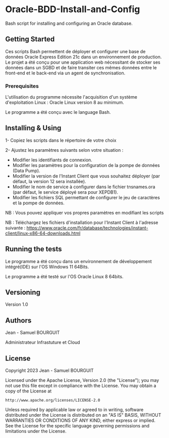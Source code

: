 # Oracle-BDD-Install-and-Config

Bash script for installing and configuring an Oracle database.

## Getting Started

Ces scripts Bash permettent de déployer et configurer une base de données Oracle Express Edition 21c dans un environnement de production.
Le projet a été conçu pour une application web nécessitant de stocker ses données dans un SGBD et de faire transiter ces mêmes données entre le front-end et le back-end via un agent de synchronisation.

### Prerequisites

L'utilisation du programme nécessite l'acquisition d'un système d'exploitation Linux : Oracle Linux version 8 au minimum.

Le programme a été conçu avec le language Bash.

## Installing & Using

1- Copiez les scripts dans le répertoire de votre choix

2- Ajustez les paramètres suivants selon votre situation :

- Modifier les identifiants de connexion.
- Modifier les paramètres pour la configuration de la pompe de données (Data Pump).
- Modifier la version de l'Instant Client que vous souhaitez déployer (par défaut, la version 12 sera installée).
- Modifier le nom de service à configurer dans le fichier tnsnames.ora (par défaut, le service déployé sera pour XEPDB1).
- Modifier les fichiers SQL permettant de configurer le jeu de caractères et la pompe de données.

NB : Vous pouvez appliquer vos propres paramètres en modifiant les scripts

NB : Téléchargez les fichiers d'installation pour l'Instant Client à l'adresse suivante : https://www.oracle.com/fr/database/technologies/instant-client/linux-x86-64-downloads.html

## Running the tests

Le programme a été conçu dans un environnement de développement intégré(IDE) sur l'OS Windows 11 64Bits.

Le programme a été testé sur l'OS Oracle Linux 8 64bits.

## Versioning

Version 1.0

## Authors

Jean - Samuel BOURGUIT 

Administrateur Infrastuture et Cloud

## License
Copyright 2023 Jean - Samuel BOURGUIT

Licensed under the Apache License, Version 2.0 (the "License");
you may not use this file except in compliance with the License.
You may obtain a copy of the License at

    http://www.apache.org/licenses/LICENSE-2.0

Unless required by applicable law or agreed to in writing, software
distributed under the License is distributed on an "AS IS" BASIS,
WITHOUT WARRANTIES OR CONDITIONS OF ANY KIND, either express or implied.
See the License for the specific language governing permissions and
limitations under the License.

